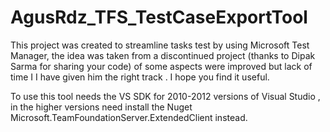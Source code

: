 # AgusRdz_TFS_TestCaseExportTool
This project was created to streamline tasks test by using Microsoft Test Manager, the idea was taken from a discontinued project (thanks to Dipak Sarma for sharing your code) of some aspects were improved but lack of time I I have given him the right track . I hope you find it useful.

To use this tool needs the VS SDK for 2010-2012 versions of Visual Studio , in the higher versions need install the Nuget Microsoft.TeamFoundationServer.ExtendedClient instead.
